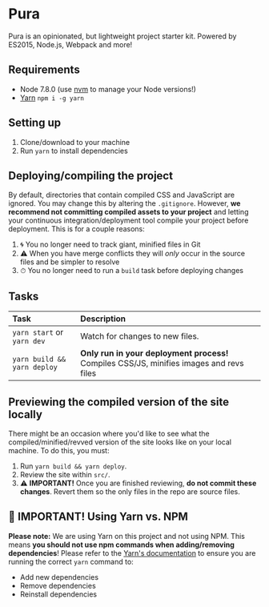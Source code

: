 # Pura
Pura is an opinionated, but lightweight project starter kit. Powered by ES2015, Node.js, Webpack and more!

## Requirements
- Node 7.8.0 (use [nvm](https://github.com/creationix/nvm) to manage your Node versions!)
- [Yarn](https://yarnpkg.com) `npm i -g yarn`

## Setting up
1. Clone/download to your machine
2. Run `yarn` to install dependencies

## Deploying/compiling the project
By default, directories that contain compiled CSS and JavaScript are ignored. You may change this by altering the `.gitignore`. However, **we recommend not committing compiled assets to your project** and letting your continuous integration/deployment tool compile your project before deployment. This is for a couple reasons:

1. 🌀 You no longer need to track giant, minified files in Git
2. ⚠️ When you have merge conflicts they will _only_ occur in the source files and be simpler to resolve
3. ⏱ You no longer need to run a `build` task before deploying changes

## Tasks

| Task                        | Description                                                                              |
|:----------------------------|:-----------------------------------------------------------------------------------------|
| `yarn start` or `yarn dev`  | Watch for changes to new files.                                                          |
| `yarn build && yarn deploy` | **Only run in your deployment process!** Compiles CSS/JS, minifies images and revs files |

## Previewing the compiled version of the site locally
There might be an occasion where you'd like to see what the compiled/minified/revved version of the site looks like on your local machine. To do this, you must:

1. Run `yarn build && yarn deploy`.
2. Review the site within `src/`.
3. ⚠️ **IMPORTANT!** Once you are finished reviewing, **do not commit these changes**. Revert them so the only files in the repo are source files.

## 🚨 IMPORTANT! Using Yarn vs. NPM
**Please note:** We are using Yarn on this project and not using NPM. This means **you should not use npm commands when adding/removing dependencies**! Please refer to the [Yarn's documentation](https://yarnpkg.com/en/docs/migrating-from-npm#toc-cli-commands-comparison) to ensure you are running the correct `yarn` command to:

- Add new dependencies
- Remove dependencies
- Reinstall dependencies
